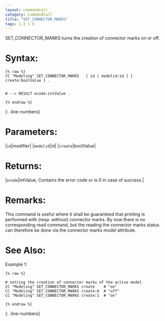 ```yaml
---
layout: commandcall
category: CommandCall
title: "SET_CONNECTOR_MARKS"
tags: 1.3 1.5
---
```


SET_CONNECTOR_MARKS turns the creation of connector marks on or off.

# Syntax:  

```adoscript
{% raw %}
CC "Modeling" SET_CONNECTOR_MARKS	[ id | modelid:id ] [ create:boolValue ] .


# --> RESULT ecode:intValue .

{% endraw %}
```
{: .line-numbers}

# Parameters:  

|`id`|modifier|
|`modelid`|id|
|`create`|boolValue|

# Returns:  

|`ecode`|intValue, Contains the error code or is 0 in case of success.|


# Remarks:

This command is useful where it shall be guaranteed that printing is performed with (resp. without) connector marks. By now there is no corresponding read command, but the reading the connector marks status can therefore be done via the connector marks model attribute.

# See Also:  



Example 1:

```adoscript
{% raw %}

# setting the creation of connector marks of the active model
CC "Modeling" SET_CONNECTOR_MARKS create    # "on"
CC "Modeling" SET_CONNECTOR_MARKS create:0  # "off"
CC "Modeling" SET_CONNECTOR_MARKS create:1  # "on"

{% endraw %}
```
{: .line-numbers}


